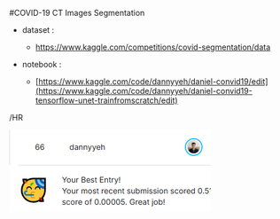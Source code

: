 
#COVID-19 CT Images Segmentation
- dataset :
  - https://www.kaggle.com/competitions/covid-segmentation/data

- notebook :
  - [https://www.kaggle.com/code/dannyyeh/daniel-convid19/edit](https://www.kaggle.com/code/dannyyeh/daniel-convid19-tensorflow-unet-trainfromscratch/edit)

/HR 

![img](./imgrank.PNG)
